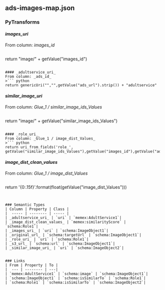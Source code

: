 ## ads-images-map.json

### PyTransforms
#### _images_uri_
From column: _images_id_
>``` python
return "image/" + getValue("images_id")
```

#### _adultservice_uri_
From column: _ads_id_
>``` python
return genericUri("","",getValue("ads_url").strip()) + "adultservice"
```

#### _similar_image_uri_
From column: _Glue_1 / similar_image_ids_Values_
>``` python
return "image/" + getValue("similar_image_ids_Values")
```

#### _role_uri_
From column: _Glue_1 / image_dist_Values_
>``` python
return uri_from_fields('role_', getValue("similar_image_ids_Values"),getValue("images_id"),getValue("ads_id"))
```

#### _image_dist_clean_values_
From column: _Glue_1 / image_dist_Values_
>``` python
return '{0:.15f}'.format(float(getValue("image_dist_Values")))
```


### Semantic Types
| Column | Property | Class |
|  ----- | -------- | ----- |
| _adultservice_uri_ | `uri` | `memex:AdultService1`|
| _image_dist_clean_values_ | `memex:similarityScore` | `schema:Role1`|
| _images_uri_ | `uri` | `schema:ImageObject1`|
| _original_url_ | `schema:targetUrl` | `schema:ImageObject1`|
| _role_uri_ | `uri` | `schema:Role1`|
| _s3_url_ | `schema:url` | `schema:ImageObject1`|
| _similar_image_uri_ | `uri` | `schema:ImageObject2`|


### Links
| From | Property | To |
|  --- | -------- | ---|
| `memex:AdultService1` | `schema:image` | `schema:ImageObject1`|
| `schema:ImageObject1` | `schema:isSimilarTo` | `schema:Role1`|
| `schema:Role1` | `schema:isSimilarTo` | `schema:ImageObject2`|
